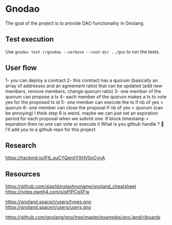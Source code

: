 # Gnodao

The goal of the project is to provide DAO functionality in Gnolang.

## Test execution

Use `gnodev test r/gnodao --verbose --root-dir ../gno` to run the tests.

## User flow

1- you can deploy a contract
2- this contract has a quorum (basically an array of addresses and an agreement ratio) that can be updated (add new members, remove members, change quorum ratio)
3- one member of the quorum can propose a tx
4- each member of the quorum makes a tx to vote yes for the proposed tx id
5- one member can execute the tx if nb of yes > quorum
6- one member can close the proposal if nb of yes < quorum (can be annoying)
I think step 6 is weird, maybe we can just set an expiration period for each proposal when we submit one. If block.timestamp > expiration then no one can vote or execute it
What is you github handle ? 🙂 I'll add you to a github repo for this project

## Research

https://hackmd.io/lF6_guCYQemIYXHV0oCynA

## Resources

https://github.com/slashbinslashnoname/gnoland_cheatsheet
https://notes.pwnh4.com/s/pPIPCgXFw

https://gnoland.space/r/users/types.gno
https://gnoland.space/r/users/users.gno

https://github.com/gnolang/gno/tree/master/examples/gno.land/r/boards
